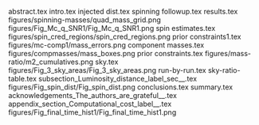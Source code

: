 abstract.tex
intro.tex
injected dist.tex
spinning followup.tex
results.tex
figures/spinning-masses/quad_mass_grid.png
figures/Fig_Mc_q_SNR1/Fig_Mc_q_SNR1.png
spin estimates.tex
figures/spin_cred_regions/spin_cred_regions.png
prior constraints1.tex
figures/mc-comp1/mass_errors.png
component masses.tex
figures/compmasses/mass_boxes.png
prior constraints.tex
figures/mass-ratio/m2_cumulatives.png
sky.tex
figures/Fig_3_sky_areas/Fig_3_sky_areas.png
run-by-run.tex
sky-ratio-table.tex
subsection_Luminosity_distance_label_sec__.tex
figures/Fig_spin_dist/Fig_spin_dist.png
conclusions.tex
summary.tex
acknowledgements_The_authors_are_grateful__.tex
appendix_section_Computational_cost_label__.tex
figures/Fig_final_time_hist1/Fig_final_time_hist1.png
    
  
  
  